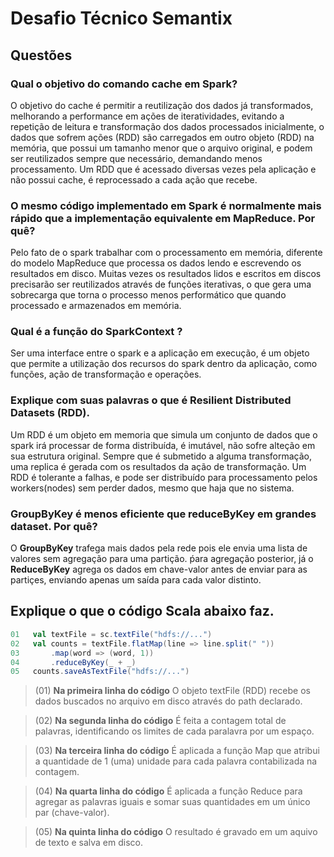 # Desafio Técnico Semantix

## Questões

### Qual o objetivo do comando cache em Spark?

O objetivo do cache é permitir a reutilização dos dados já transformados, melhorando a performance em ações de iteratividades, evitando a repetição de leitura e transformação dos dados processados inicialmente, o dados que sofrem ações (RDD) são carregados em outro objeto (RDD) na memória, que possui um tamanho menor que o arquivo original, e podem ser reutilizados sempre que necessário, demandando menos processamento.
Um RDD que é acessado diversas vezes pela aplicação e não possui cache, é reprocessado a cada ação que recebe.

### O mesmo código implementado em Spark é normalmente mais rápido que a implementação equivalente em MapReduce. Por quê?

Pelo fato de o spark trabalhar com o processamento em memória, diferente do modelo MapReduce que processa os dados lendo e escrevendo os resultados em disco. Muitas vezes os resultados lidos e escritos em discos precisarão ser reutilizados através de funções iterativas, o que gera uma sobrecarga que torna o processo menos performático que quando processado e armazenados em memória.

### Qual é a função do SparkContext ?

Ser uma interface entre o spark e a aplicação em execução, é um objeto que permite a utilização dos recursos do spark dentro da aplicação, como funções, ação de transformação e operações.

### Explique com suas palavras o que é Resilient Distributed Datasets (RDD).

Um RDD é um objeto em memoria que simula um conjunto de dados que o spark irá processar de forma distribuída, é imutável, não sofre alteção em sua estrutura original. Sempre que é submetido a alguma transformação, uma replica é gerada com os resultados da ação de transformação.
Um RDD é tolerante a falhas, e pode ser distribuído para processamento pelos workers(nodes) sem perder dados, mesmo que haja que no sistema.

### GroupByKey é menos eficiente que reduceByKey em grandes dataset. Por quê?
O **GroupByKey** trafega mais dados pela rede pois ele envia uma lista de valores sem agregação para uma partição. ṕara agregação posterior, já o **ReduceByKey** agrega os dados em chave-valor antes de enviar para as partiçes, enviando apenas um saída para cada valor distinto. 

## Explique o que o código Scala abaixo faz.


~~~Scala
01   val textFile = sc.textFile("hdfs://...")
02   val counts = textFile.flatMap(line => line.split(" "))
03       .map(word => (word, 1))
04       .reduceByKey(_ + _)
05   counts.saveAsTextFile("hdfs://...")
~~~

> (01) **Na primeira linha do código**
> O objeto textFile (RDD) recebe os dados buscados no arquivo em disco através do path declarado.

> (02) **Na segunda linha do código**
> É feita a contagem total de palavras, identificando os limites de cada paralavra por um espaço.

> (03) **Na terceira linha do código**
> É aplicada a função Map que atribui a quantidade de 1 (uma) unidade para cada palavra contabilizada na contagem.

> (04) **Na quarta linha do código**
> É aplicada a função Reduce para agregar as palavras iguais e somar suas quantidades em um único par (chave-valor).

> (05) **Na quinta linha do código**
> O resultado é gravado em um aquivo de texto e salva em disco.

